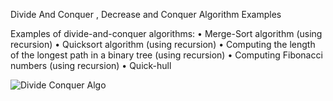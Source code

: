 Divide And Conquer , Decrease and Conquer Algorithm Examples

Examples of divide-and-conquer algorithms:
• Merge-Sort algorithm (using recursion)
• Quicksort algorithm (using recursion)
• Computing the length of the longest path in a binary tree (using recursion)
• Computing Fibonacci numbers (using recursion)
• Quick-hull

![Divide Conquer Algo](https://github.com/ankitmehrotrachemistry/C_Sharp_Data_Structures_Algorithms/assets/64391917/aa559538-31bd-4333-b38b-33f5ed339e3b)

